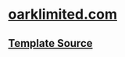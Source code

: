 # [oarklimited.com](oarklimited.com)

## [Template Source](https://github.com/seedprod/free-coming-soon-page)